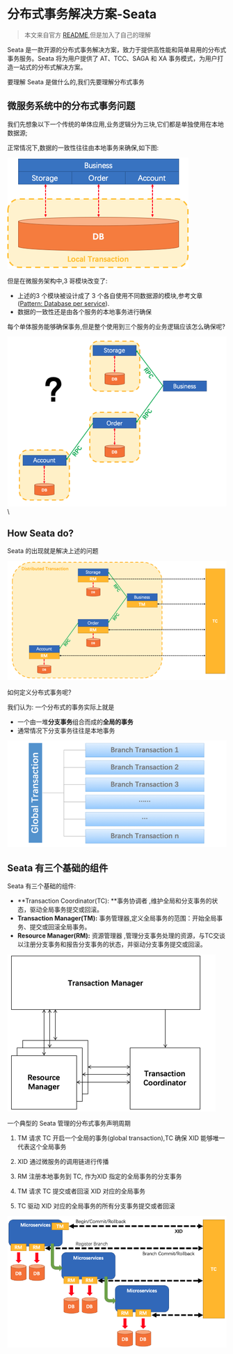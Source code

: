 # 分布式事务解决方案-Seata

> 本文来自官方 [README](https://github.com/seata/seata/blob/develop/README.md),但是加入了自己的理解

Seata 是一款开源的分布式事务解决方案，致力于提供高性能和简单易用的分布式事务服务。Seata 将为用户提供了 AT、TCC、SAGA 和 XA 事务模式，为用户打造一站式的分布式解决方案。

要理解 Seata 是做什么的,我们先要理解分布式事务

## 微服务系统中的分布式事务问题

我们先想象以下一个传统的单体应用,业务逻辑分为三块,它们都是单独使用在本地数据源;

正常情况下,数据的一致性往往由本地事务来确保,如下图:

![Monolithic App](assets/monolithic.png)



但是在微服务架构中,3 哥模块改变了:

- 上述的3 个模块被设计成了 3 个各自使用不同数据源的模块,参考文章([Pattern: Database per service](http://microservices.io/patterns/data/database-per-service.html)).
- 数据的一致性还是由各个服务的本地事务进行确保

每个单体服务能够确保事务,但是整个使用到三个服务的业务逻辑应该怎么确保呢?

![image-20191230162450372](assets/image-20191230162450372.png)\



## How Seata do?

Seata 的出现就是解决上述的问题

![image-20191230162530889](assets/image-20191230162530889.png)

如何定义分布式事务呢?

我们认为: 一个分布式的事务实际上就是

- 一个由一堆**分支事务**组合而成的**全局的事务**
- 通常情况下分支事务往往是本地事务



![image-20191230162649573](assets/image-20191230162649573.png)



### 

## Seata 有三个基础的组件

Seata 有三个基础的组件:

- **Transaction Coordinator(TC): **事务协调者 ,维护全局和分支事务的状态，驱动全局事务提交或回滚。
- **Transaction Manager(TM):**  事务管理器,定义全局事务的范围：开始全局事务、提交或回滚全局事务。
- **Resource Manager(RM):**   资源管理器 ,管理分支事务处理的资源，与TC交谈以注册分支事务和报告分支事务的状态，并驱动分支事务提交或回滚。

![image-20191230163857008](assets/image-20191230163857008.png)

一个典型的 Seata 管理的分布式事务声明周期

1. TM 请求 TC 开启一个全局的事务(global transaction),TC 确保 XID 能够唯一代表这个全局事务

1. XID 通过微服务的调用链进行传播
2. RM 注册本地事务到 TC, 作为XID 指定的全局事务的分支事务
3. TM 请求 TC 提交或者回滚 XID 对应的全局事务
4. TC 驱动 XID 对应的全局事务的所有分支事务提交或者回滚 

![image-20191230163937971](assets/image-20191230163937971.png)
